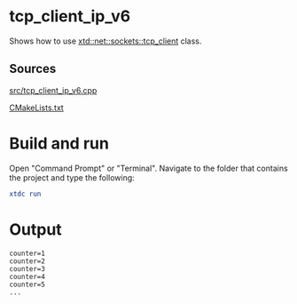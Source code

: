 # tcp_client_ip_v6

Shows how to use [xtd::net::sockets::tcp_client](../../../../src/xtd.core/include/xtd/net/sockets/tcp_client.h) class.

## Sources

[src/tcp_client_ip_v6.cpp](src/tcp_client_ip_v6.cpp)

[CMakeLists.txt](CMakeLists.txt)

# Build and run

Open "Command Prompt" or "Terminal". Navigate to the folder that contains the project and type the following:

```cmake
xtdc run
```

# Output

```
counter=1
counter=2
counter=3
counter=4
counter=5
...
```
